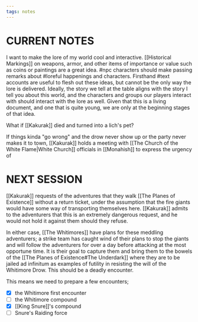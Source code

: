 ```yaml
---
tags: notes
---
```

# CURRENT NOTES

I want to make the lore of my world cool and interactive. [[Historical Markings]] on weapons, armor, and other items of importance or value such as coins or paintings are a great idea. #npc characters should make passing remarks about #loreful happenings and characters. Firsthand #text accounts are useful to flesh out these ideas, but cannot be the only way the lore is delivered. Ideally, the story we tell at the table aligns with the story I tell you about this world, and the characters and groups our players interact with should interact with the lore as well. Given that this is a living document, and one that is quite young, we are only at the beginning stages of that idea.

What if [[Kakurak]] died and turned into a lich's pet?

If things kinda "go wrong" and the drow never show up or the party never makes it to town, [[Kakurak]] holds a meeting with [[The Church of the White Flame|White Church]] officials in [[Monahish]] to express the urgency of 

# NEXT SESSION

[[Kakurak]] requests of the adventures that they walk [[The Planes of Existence]] without a return ticket, under the assumption that the fire giants would have some way of transporting themselves here. [[Kakurak]] admits to the adventurers that this is an extremely dangerous request, and he would not hold it against them should they refuse.

In either case, [[The Whitimores]] have plans for these meddling adventurers; a strike team has caught wind of their plans to stop the giants and will follow the adventurers for over a day before attacking at the most opportune time. It is their goal to capture them and bring them to the bowels of the [[The Planes of Existence#The Underdark]] where they are to be jailed ad infinitum as examples of futility in resisting the will of the Whitimore Drow. This should be a deadly encounter. 

This means we need to prepare a few encounters;
- [x] the Whitimore first encounter
- [ ] the Whitimore compound
- [x] [[King Snure]]'s compound
- [ ] Snure's Raiding force
